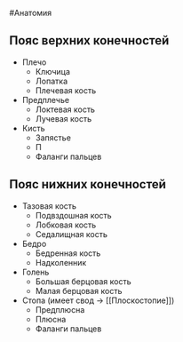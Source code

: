 #Анатомия 
## Пояс верхних конечностей
- Плечо
	- Ключица
	- Лопатка
	- Плечевая кость
- Предплечье
	- Локтевая кость
	- Лучевая кость
- Кисть
	- Запястье
	- П
	- Фаланги пальцев
## Пояс нижних конечностей
- Тазовая кость
	- Подвздошная кость
	- Лобковая кость
	- Седалищная кость
- Бедро
	- Бедренная кость
	- Надколенник
- Голень
	- Большая берцовая кость
	- Малая берцовая кость
- Стопа (имеет свод -> [[Плоскостопие]])
	- Предплюсна
	- Плюсна
	- Фаланги пальцев